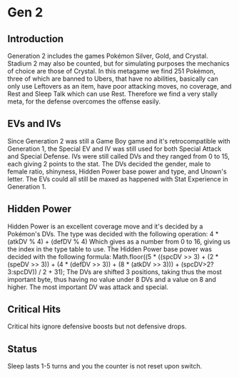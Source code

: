 Gen 2
====================

Introduction
------------
Generation 2 includes the games Pokémon Silver, Gold, and Crystal. Stadium 2 may also be counted, but for simulating purposes the mechanics of choice are those of Crystal.
In this metagame we find 251 Pokémon, three of which are banned to Ubers, that have no abilities, basically can only use Leftovers as an item, have poor attacking moves, no coverage, and Rest and Sleep Talk which can use Rest. Therefore we find a very stally meta, for the defense overcomes the offense easily.

EVs and IVs
------------
Since Generation 2 was still a Game Boy game and it's retrocompatible with Generation 1, the Special EV and IV was still used for both Special Attack and Special Defense.
IVs were still called DVs and they ranged from 0 to 15, each giving 2 points to the stat.
The DVs decided the gender, male to female ratio, shinyness, Hidden Power base power and type, and Unown's letter. The EVs could all still be maxed as happened with Stat Experience in Generation 1.

Hidden Power
------------
Hidden Power is an excellent coverage move and it's decided by a Pokémon's DVs.
The type was decided with the following operation:
4 * (atkDV % 4) + (defDV % 4)
Which gives as a number from 0 to 16, giving us the index in the type table to use.
The Hidden Power base power was decided with the following formula:
Math.floor((5 * ((spcDV >> 3) + (2 * (speDV >> 3)) + (4 * (defDV >> 3)) + (8 * (atkDV >> 3))) + (spcDV>2?3:spcDV)) / 2 + 31);
The DVs are shifted 3 positions, taking thus the most important byte, thus having no value under 8 DVs and a value on 8 and higher.
The most important DV was attack and special.

Critical Hits
-------------
Critical hits ignore defensive boosts but not defensive drops.

Status
------
Sleep lasts 1-5 turns and you the counter is not reset upon switch.

